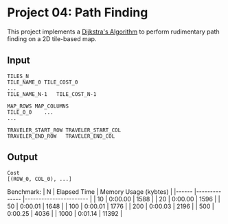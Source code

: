 Project 04: Path Finding
========================

This project implements a [Dijkstra's Algorithm] to perform rudimentary path
finding on a 2D tile-based map.

[Dijkstra's Algorithm]: https://en.wikipedia.org/wiki/Dijkstra%27s_algorithm


Input
-----

    TILES_N
    TILE_NAME_0	TILE_COST_0
    ...
    TILE_NAME_N-1	TILE_COST_N-1

    MAP_ROWS MAP_COLUMNS
    TILE_0_0    ...
    ...

    TRAVELER_START_ROW TRAVELER_START_COL
    TRAVELER_END_ROW   TRAVELER_END_COL

Output
------

    Cost
    [(ROW_0, COL_0), ...]

Benchmark:
| N    	| Elapsed Time 	| Memory Usage (kybtes) 	|
|------	|--------------	|-----------------------	|
| 10   	| 0:00.00      	| 1588                  	|
| 20   	| 0:00.00      	| 1596                  	|
| 50   	| 0:00.01      	| 1648                  	|
| 100  	| 0:00.01      	| 1776                  	|
| 200  	| 0:00.03      	| 2196                  	|
| 500  	| 0:00.25      	| 4036                  	|
| 1000 	| 0:01.14      	| 11392                 	|
